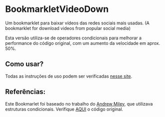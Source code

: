# BookmarkletVideoDown
Um bookmarklet para baixar vídeos das redes sociais mais usadas. (A bookmarklet for download videos from popular social media)

Esta versão utiliza-se de operadores condicionais para melhorar a performance do código original, com um aumento da velocidade em aprox. 50%.

## Como usar?
Todas as instruções de uso podem ser verificadas [nesse site](https://codepen.io/gui-nvieira/full/ZEoKEzR).

## Referências:

Este Bookmarlet foi baseado no trabalho do [Andrew Miley](https://codepen.io/mileym3dia), que utilizava estruturas condicionais.
Verifique [AQUI](https://codepen.io/mileym3dia/full/MWeeKaP) o código original.
